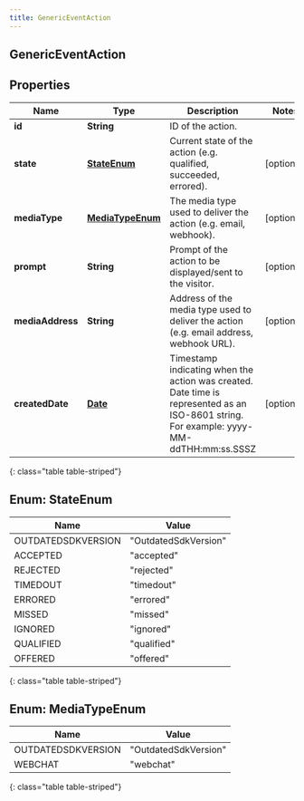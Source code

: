 ```yaml
---
title: GenericEventAction
---
```

## GenericEventAction


## Properties

| Name | Type | Description | Notes |
| ------------ | ------------- | ------------- | ------------- |
| **id** | **String** | ID of the action. |  |
| **state** | [**StateEnum**](#StateEnum) | Current state of the action (e.g. qualified, succeeded, errored). |  [optional] |
| **mediaType** | [**MediaTypeEnum**](#MediaTypeEnum) | The media type used to deliver the action (e.g. email, webhook). |  [optional] |
| **prompt** | **String** | Prompt of the action to be displayed/sent to the visitor. |  [optional] |
| **mediaAddress** | **String** | Address of the media type used to deliver the action (e.g. email address, webhook URL). |  [optional] |
| **createdDate** | [**Date**](Date.html) | Timestamp indicating when the action was created. Date time is represented as an ISO-8601 string. For example: yyyy-MM-ddTHH:mm:ss.SSSZ |  [optional] |
{: class="table table-striped"}


<a name="StateEnum"></a>

## Enum: StateEnum

| Name | Value |
| ---- | ----- |
| OUTDATEDSDKVERSION | &quot;OutdatedSdkVersion&quot; |
| ACCEPTED | &quot;accepted&quot; |
| REJECTED | &quot;rejected&quot; |
| TIMEDOUT | &quot;timedout&quot; |
| ERRORED | &quot;errored&quot; |
| MISSED | &quot;missed&quot; |
| IGNORED | &quot;ignored&quot; |
| QUALIFIED | &quot;qualified&quot; |
| OFFERED | &quot;offered&quot; |
{: class="table table-striped"}


<a name="MediaTypeEnum"></a>

## Enum: MediaTypeEnum

| Name | Value |
| ---- | ----- |
| OUTDATEDSDKVERSION | &quot;OutdatedSdkVersion&quot; |
| WEBCHAT | &quot;webchat&quot; |
{: class="table table-striped"}



